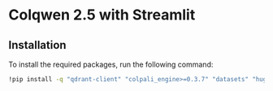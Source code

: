 # Colqwen 2.5 with Streamlit

## Installation

To install the required packages, run the following command:

```bash
!pip install -q "qdrant-client" "colpali_engine>=0.3.7" "datasets" "huggingface_hub[hf_transfer]" "transformers>=4.45.0" "streamlit" "PyMuPDF" "Pillow"